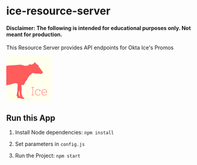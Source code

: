 # ice-resource-server

#### Disclaimer: The following is intended for educational purposes only. Not meant for production.

This Resource Server provides API endpoints for Okta Ice's Promos

![Ice Icon](img/IceIcon_120px.png)

## Run this App

1. Install Node dependencies:
   `npm install`

2. Set parameters in `config.js`

3. Run the Project:
   `npm start`
